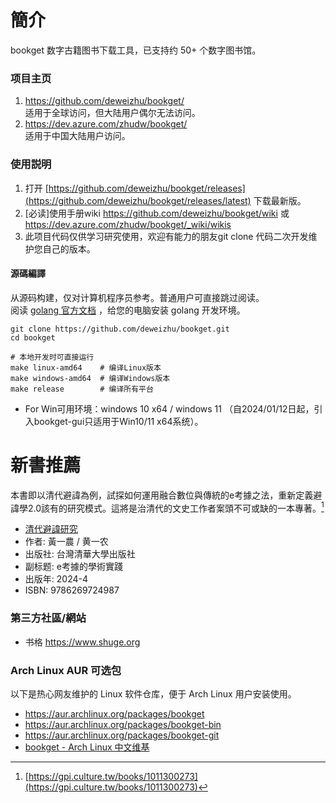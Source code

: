 # 簡介

bookget 数字古籍图书下载工具，已支持约 50+ 个数字图书馆。 

### 项目主页
1. https://github.com/deweizhu/bookget/   
   适用于全球访问，但大陆用户偶尔无法访问。
1. https://dev.azure.com/zhudw/bookget/   
   适用于中国大陆用户访问。

### 使用説明
1. 打开 [https://github.com/deweizhu/bookget/releases](https://github.com/deweizhu/bookget/releases/latest) 下载最新版。
1. [必读]使用手册wiki https://github.com/deweizhu/bookget/wiki 或 https://dev.azure.com/zhudw/bookget/_wiki/wikis
1. 此项目代码仅供学习研究使用，欢迎有能力的朋友git clone 代码二次开发维护您自己的版本。

#### 源碼編譯
从源码构建，仅对计算机程序员参考。普通用户可直接跳过阅读。   
阅读 [golang 官方文档](https://golang.google.cn/doc/install) ，给您的电脑安装 golang 开发环境。
```shell
git clone https://github.com/deweizhu/bookget.git
cd bookget

# 本地开发时可直接运行
make linux-amd64    # 编译Linux版本
make windows-amd64  # 编译Windows版本
make release        # 编译所有平台
```

- For Win可用环境：windows 10 x64 / windows 11 （自2024/01/12日起，引入bookget-gui只适用于Win10/11 x64系统）。

# 新書推薦

本書即以清代避諱為例，試探如何運用融合數位與傳統的e考據之法，重新定義避諱學2.0該有的研究模式。這將是治清代的文史工作者案頭不可或缺的一本專著。[^1]
-  [清代避諱研究](https://gpi.culture.tw/books/1011300273)
- 作者: 黃一農 / 黄一农
- 出版社: 台灣清華大學出版社
- 副标题: e考據的學術實踐
- 出版年: 2024-4
- ISBN: 9786269724987
[^1]:[https://gpi.culture.tw/books/1011300273](https://gpi.culture.tw/books/1011300273)

### 第三方社區/網站
- 书格 https://www.shuge.org
### Arch Linux AUR 可选包
以下是热心网友维护的 Linux 软件仓库，便于 Arch Linux 用户安装使用。
-  https://aur.archlinux.org/packages/bookget
-  https://aur.archlinux.org/packages/bookget-bin
-  https://aur.archlinux.org/packages/bookget-git
-  [bookget -  Arch Linux 中文维基](https://wiki.archlinuxcn.org/wiki/Bookget)


